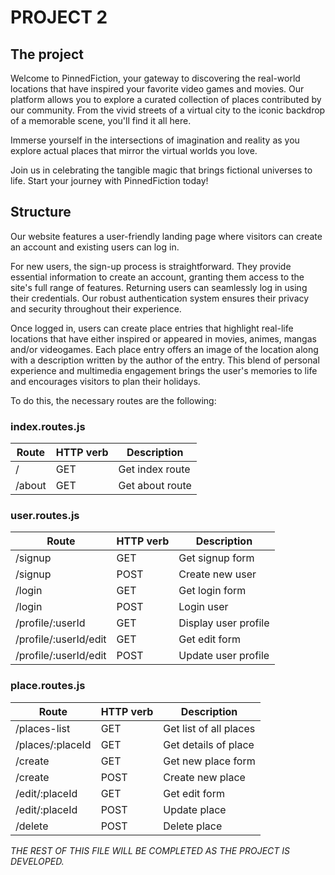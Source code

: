 # PROJECT 2 

## The project

Welcome to PinnedFiction, your gateway to discovering the real-world locations that have inspired your favorite video games and movies. Our platform allows you to explore a curated collection of places contributed by our community. From the vivid streets of a virtual city to the iconic backdrop of a memorable scene, you'll find it all here.

Immerse yourself in the intersections of imagination and reality as you explore actual places that mirror the virtual worlds you love. 

Join us in celebrating the tangible magic that brings fictional universes to life. Start your journey with PinnedFiction today!


## Structure

Our website features a user-friendly landing page where visitors can create an account and existing users can log in. 

For new users, the sign-up process is straightforward. They provide essential information to create an account, granting them access to the site's full range of features. Returning users can seamlessly log in using their credentials. Our robust authentication system ensures their privacy and security throughout their experience.


Once logged in, users can create place entries that highlight real-life locations that have either inspired or appeared in movies, animes, mangas and/or videogames. Each place entry offers an image of the location along with a description written by the author of the entry. This blend of personal experience and multimedia engagement brings the user's memories to life and encourages visitors to plan their holidays. 

To do this, the necessary routes are the following: 

### index.routes.js
| Route | HTTP verb | Description|
| --- | --- | --- |
| / | GET | Get index route |
| /about | GET | Get about route |

### user.routes.js
| Route | HTTP verb | Description|
| --- | --- | --- |
| /signup | GET | Get signup form |
| /signup | POST | Create new user |
| /login | GET | Get login form |
| /login | POST | Login user |
| /profile/:userId | GET | Display user profile |
| /profile/:userId/edit | GET | Get edit form |
| /profile/:userId/edit | POST | Update user profile |

### place.routes.js
| Route | HTTP verb | Description|
| --- | --- | --- |
| /places-list | GET | Get list of all places |
| /places/:placeId | GET | Get details of place |
| /create | GET | Get new place form |
| /create | POST | Create new place |
| /edit/:placeId | GET | Get edit form |
| /edit/:placeId | POST | Update place |
| /delete | POST | Delete place |


*THE REST OF THIS FILE WILL BE COMPLETED AS THE PROJECT IS DEVELOPED.* 
